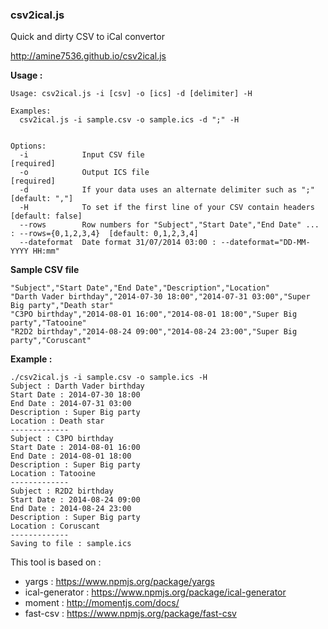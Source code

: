 ### csv2ical.js

Quick and dirty CSV to iCal convertor

http://amine7536.github.io/csv2ical.js

**Usage :**
```
Usage: csv2ical.js -i [csv] -o [ics] -d [delimiter] -H

Examples:
  csv2ical.js -i sample.csv -o sample.ics -d ";" -H


Options:
  -i            Input CSV file                                                              [required]
  -o            Output ICS file                                                             [required]
  -d            If your data uses an alternate delimiter such as ";"                        [default: ","]
  -H            To set if the first line of your CSV contain headers                        [default: false]
  --rows        Row numbers for "Subject","Start Date","End Date" ... : --rows={0,1,2,3,4}  [default: 0,1,2,3,4]
  --dateformat  Date format 31/07/2014 03:00 : --dateformat="DD-MM-YYYY HH:mm"
```

**Sample CSV file**
```
"Subject","Start Date","End Date","Description","Location"
"Darth Vader birthday","2014-07-30 18:00","2014-07-31 03:00","Super Big party","Death star"
"C3PO birthday","2014-08-01 16:00","2014-08-01 18:00","Super Big party","Tatooine"
"R2D2 birthday","2014-08-24 09:00","2014-08-24 23:00","Super Big party","Coruscant"
```

**Example :**
```
./csv2ical.js -i sample.csv -o sample.ics -H
Subject : Darth Vader birthday
Start Date : 2014-07-30 18:00
End Date : 2014-07-31 03:00
Description : Super Big party
Location : Death star
-------------
Subject : C3PO birthday
Start Date : 2014-08-01 16:00
End Date : 2014-08-01 18:00
Description : Super Big party
Location : Tatooine
-------------
Subject : R2D2 birthday
Start Date : 2014-08-24 09:00
End Date : 2014-08-24 23:00
Description : Super Big party
Location : Coruscant
-------------
Saving to file : sample.ics
```

This tool is based on :
- yargs : https://www.npmjs.org/package/yargs
- ical-generator : https://www.npmjs.org/package/ical-generator
- moment : http://momentjs.com/docs/
- fast-csv : https://www.npmjs.org/package/fast-csv
